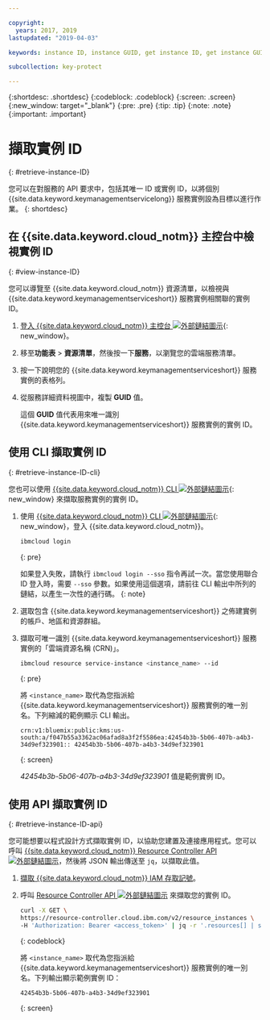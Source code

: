 ```yaml
---

copyright:
  years: 2017, 2019
lastupdated: "2019-04-03"

keywords: instance ID, instance GUID, get instance ID, get instance GUID, instance ID API, instance ID CLI

subcollection: key-protect

---
```


{:shortdesc: .shortdesc}
{:codeblock: .codeblock}
{:screen: .screen}
{:new_window: target="_blank"}
{:pre: .pre}
{:tip: .tip}
{:note: .note}
{:important: .important}

# 擷取實例 ID
{: #retrieve-instance-ID}

您可以在對服務的 API 要求中，包括其唯一 ID 或實例 ID，以將個別 {{site.data.keyword.keymanagementservicelong}} 服務實例設為目標以進行作業。
{: shortdesc}

## 在 {{site.data.keyword.cloud_notm}} 主控台中檢視實例 ID
{: #view-instance-ID}

您可以導覽至 {{site.data.keyword.cloud_notm}} 資源清單，以檢視與 {{site.data.keyword.keymanagementserviceshort}} 服務實例相關聯的實例 ID。

1. [登入 {{site.data.keyword.cloud_notm}} 主控台 ![外部鏈結圖示](../../icons/launch-glyph.svg "外部鏈結圖示")](https://{DomainName}){: new_window}。
2. 移至**功能表** &gt; **資源清單**，然後按一下**服務**，以瀏覽您的雲端服務清單。
3. 按一下說明您的 {{site.data.keyword.keymanagementserviceshort}} 服務實例的表格列。
4. 從服務詳細資料視圖中，複製 **GUID** 值。

    這個 **GUID** 值代表用來唯一識別 {{site.data.keyword.keymanagementserviceshort}} 服務實例的實例 ID。

## 使用 CLI 擷取實例 ID
{: #retrieve-instance-ID-cli}

您也可以使用 [{{site.data.keyword.cloud_notm}} CLI ![外部鏈結圖示](../../icons/launch-glyph.svg "外部鏈結圖示")](/docs/cli?topic=cloud-cli-ibmcloud-cli){: new_window} 來擷取服務實例的實例 ID。

1. 使用 [{{site.data.keyword.cloud_notm}} CLI ![外部鏈結圖示](../../icons/launch-glyph.svg "外部鏈結圖示")](/docs/cli?topic=cloud-cli-ibmcloud-cli){: new_window}，登入 {{site.data.keyword.cloud_notm}}。

    ```sh
    ibmcloud login
    ```
    {: pre}

    如果登入失敗，請執行 `ibmcloud login --sso` 指令再試一次。當您使用聯合 ID 登入時，需要 `--sso` 參數。如果使用這個選項，請前往 CLI 輸出中所列的鏈結，以產生一次性的通行碼。
    {: note}

2. 選取包含 {{site.data.keyword.keymanagementserviceshort}} 之佈建實例的帳戶、地區和資源群組。

3. 擷取可唯一識別 {{site.data.keyword.keymanagementserviceshort}} 服務實例的「雲端資源名稱 (CRN)」。 

    ```sh
    ibmcloud resource service-instance <instance_name> --id
    ```
    {: pre}

    將 `<instance_name>` 取代為您指派給 {{site.data.keyword.keymanagementserviceshort}} 服務實例的唯一別名。下列縮減的範例顯示 CLI 輸出。

    ```
    crn:v1:bluemix:public:kms:us-south:a/f047b55a3362ac06afad8a3f2f5586ea:42454b3b-5b06-407b-a4b3-34d9ef323901:: 42454b3b-5b06-407b-a4b3-34d9ef323901
    ```
    {: screen}

    _42454b3b-5b06-407b-a4b3-34d9ef323901_ 值是範例實例 ID。


## 使用 API 擷取實例 ID
{: #retrieve-instance-ID-api}

您可能想要以程式設計方式擷取實例 ID，以協助您建置及連接應用程式。您可以呼叫 [{{site.data.keyword.cloud_notm}} Resource Controller API ![外部鏈結圖示](../../icons/launch-glyph.svg "外部鏈結圖示")](https://{DomainName}/apidocs/resource-controller)，然後將 JSON 輸出傳送至 `jq`，以擷取此值。

1. [擷取 {{site.data.keyword.cloud_notm}} IAM 存取記號](/docs/services/key-protect?topic=key-protect-retrieve-access-token)。
2. 呼叫 [Resource Controller API ![外部鏈結圖示](../../icons/launch-glyph.svg "外部鏈結圖示")](https://{DomainName}/apidocs/resource-controller) 來擷取您的實例 ID。

    ```sh
    curl -X GET \
    https://resource-controller.cloud.ibm.com/v2/resource_instances \
    -H 'Authorization: Bearer <access_token>' | jq -r '.resources[] | select(.name | contains("<instance_name>")) | .guid'
    ```
    {: codeblock}

    將 `<instance_name>` 取代為您指派給 {{site.data.keyword.keymanagementserviceshort}} 服務實例的唯一別名。下列輸出顯示範例實例 ID：

    ```
    42454b3b-5b06-407b-a4b3-34d9ef323901
    ```
    {: screen}
